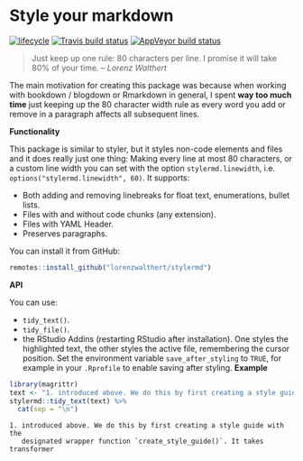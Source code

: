 
# Style your markdown

[![lifecycle](https://img.shields.io/badge/lifecycle-experimental-orange.svg)](https://www.tidyverse.org/lifecycle/#experimental)
[![Travis build
status](https://travis-ci.org/lorenzwalthert/stylermd.svg?branch=master)](https://travis-ci.org/lorenzwalthert/stylermd)
[![AppVeyor build
status](https://ci.appveyor.com/api/projects/status/github/lorenzwalthert/stylermd?branch=master&svg=true)](https://ci.appveyor.com/project/lorenzwalthert/stylermd)

> Just keep up one rule: 80 characters per line. I promise it will take
> 80% of your time. – <cite>Lorenz Walthert</cite>

The main motivation for creating this package was because when working
with bookdown / blogdown or Rmarkdown in general, I spent **way too much
time** just keeping up the 80 character width rule as every word you add
or remove in a paragraph affects all subsequent lines.

**Functionality**

This package is similar to styler, but it styles non-code elements and
files and it does really just one thing: Making every line at most 80
characters, or a custom line width you can set with the option
`stylermd.linewidth`, i.e. `options("stylermd.linewidth", 60)`. It
supports:

  - Both adding and removing linebreaks for float text, enumerations,
    bullet lists.
  - Files with and without code chunks (any extension).
  - Files with YAML Header.
  - Preserves paragraphs.

You can install it from GitHub:

``` r
remotes::install_github("lorenzwalthert/stylermd")
```

**API**

You can use:

  - `tidy_text()`.
  - `tidy_file()`.
  - the RStudio Addins (restarting RStudio after installation). One
    styles the highlighted text, the other styles the active file,
    remembering the cursor position. Set the environment variable
    `save_after_styling` to `TRUE`, for example in your `.Rprofile` to
    enable saving after styling. **Example**

<!-- end list -->

``` r
library(magrittr)
text <- "1. introduced above. We do this by first creating a style guide with the designated wrapper function `create_style_guide()`. It takes transformer"
stylermd::tidy_text(text) %>%
  cat(sep = "\n")
```

    1. introduced above. We do this by first creating a style guide with the
       designated wrapper function `create_style_guide()`. It takes transformer
